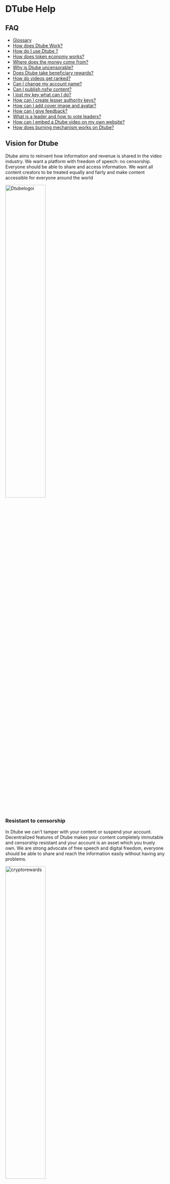 # DTube Help

## FAQ
-  [Glossary](/faq/glossary)
-  [How does Dtube Work?](/faq/how-does-dtube-work)
-  [How do I use Dtube ?](/faq/how-do-i-use-dtube)
-  [How does token economy works?](/faq/how-does-token-economy-works)
-  [Where does the money come from?](/faq/where-does-the-money-come-from)
-  [Why is Dtube uncensorable?](/faq/why-is-dtube-uncensorable)
-  [Does Dtube take beneficiary rewards?](/faq/does-dtube-take-beneficiary-rewards)
-  [How do videos get ranked?](/faq/how-do-videos-get-ranked)
-  [Can I change my account name?](/faq/can-i-change-my-account-name)
-  [Can I publish nsfw content?](/faq/can-i-publish-nsfw-content)
-  [I lost my key what can I do?](/faq/i-lost-my-key-what-can-i-do)
-  [How can I create lesser authority keys?](/faq/how-can-i-create-lesser-authority-keys)
-  [How can I add cover image and avatar?](/faq/how-can-i-add-cover-image-and-avatar)
-  [How can I give feedback?](/faq/giving-feedback)
-  [What is a leader and how to vote leaders?](/leaders)
-  [How can I embed a Dtube video on my own website?](/faq/how-can-i-embed-a-dtube-video-on-my-own-website)
-  [How does burning mechanism works on Dtube?](/faq/how-does-token-burning-mechanism-work-on-dtube)

## Vision for Dtube

Dtube aims to reinvent how information and revenue is shared in the video industry. We want a platform with freedom of speech: no censorship. Everyone should be  able to share and access information. We want all content creators to be treated equally and fairly and make content accessible for everyone around the world

<div class="ui grid">
  <div class="four wide column">
    <img src="https://raw.githubusercontent.com/dtube/docs/master/imgs/censorshipresistant.png" alt="Dtubelogoi" style="width:50%">
    <br />
    
<h3>Resistant to censorship</h3>
    <p>In Dtube we can't tamper with your content or suspend your account. Decentralized features of Dtube makes your content  completely immutable and censorship resistant and your account is an asset which you truely own. We are strong advocate of free speech and digital freedom, everyone should be able to share and reach the information easily without having any problems.</p>
  </div>
  <div class="four wide column">
    <img src="https://raw.githubusercontent.com/dtube/docs/master/imgs/cryptoincentive.png" alt="cryptorewards" style="width:50%">
    <br />
    <h3>Crypto rewards</h3>
    <p>Dtube is a blockchain based social media and you can generate crypto rewards by engaging, curating and creating content.</p>
  </div>
  <div class="four wide column">
    <img src="https://raw.githubusercontent.com/dtube/docs/master/imgs/fairplatform.png" style="width:50%">
    <br />
    <h3>No hidden algorithm a fair platform</h3>
    <p>On DTube, there are no hidden algorithms controlling the visibility or monetization of certain videos over others.Content [ranking](wiki/video-rankings) is decided by community and  all of DTube's data is public, and can be analyzed by anyone.</p>
  </div>
  <div class="four wide column">
    <img src="https://raw.githubusercontent.com/dtube/docs/master/imgs/noads.png" alt="noads" style="width:50%">
    <br />
    <h3>No Ads</h3>
    <p>To deliver the best user experience D.Tube runs without advertising. Users remain free to advertise any product or service they would like, directly inside their own videos, at their own risk of losing their subscribers.</p>
  </div>
</div>



## How does it work?

### Using Blockchain as a database
Because we want D.Tube to be truly decentralized, we cannot have a server running a database and use it to query things. Using Avalon blockchain is a natural solution. It is fast . It is free, anyone can use it without having to deposit some form of currency, and transactions have no fees. Who would want to pay money to upload a video, comment a video, or even upvote? Any video uploaded on D.Tube becomes an Avalon content, that can earn rewards also you can post your content to Steem and Hive blockchains and benefit from interoperable features of Dtube.

<h2>Using decentralized File Storage</h2>

<div class="ui grid">
  <div class="two wide column"></div>
  <div class="four wide column">
    <a href="wiki/ipfs"><img src="https://raw.githubusercontent.com/dtube/production/master/DTube_files/images/logos/ipfs.png" alt="IPFS" style="width:100%"></a>
  </div>
  <div class="four wide column">
   <a href="wiki/btfs"> <img src="https://raw.githubusercontent.com/dtube/docs/master/imgs/filestorage/btfslogo.png" alt="BTFS" style="width:100%"></a>
  </div>
  <div class="four wide column">
   <a href="wiki/skynet"> <img src="https://raw.githubusercontent.com/dtube/production/master/DTube_files/images/logos/sia.svg" alt="SKYNET" style="width:100%"></a>
  </div>
</div>

#### 3rd parties
Third party video providers is a great way to ensure that your video is watchable at highest qualities. In Dtube you can directly share your videos If you want to share a non-original video on DTube, this is the recommended way, as it will reward the original creator registered on these third party websites. Currently can use  Youtube, Instagram, Facebook, Twitch, Dailymotion, Vimeo and Liveleak for this feature.

### How to contribute
DTube is full open-source software. We want to make it as easy as possible for Dtube users to become Dtube contributors, open-source projects form the backbone, basis, and foundation for our rapidly advancing technological world. If you want to contribute to the Dtube check out our [contribution guide](wiki/contribution). 
### Using DTube logo on your own project
Dtube logo is an open source logo and you can use it on your website or your own project for any purpose. All you have to do is just access to the [mediakit](https://github.com/dtube/about/tree/master/img/kit)

### Press

<center>
<div class="ui grid">
  <div class="two wide column"></div>
  <div class="four wide column">
    <a href="https://www.wired.com/story/the-decentralized-internet-is-here-with-some-glitches/"><img src="https://raw.githubusercontent.com/dtube/docs/master/imgs/press/wiredlogo.png" alt="WIRED" style="width:100%"></a>
  </div>
  <div class="four wide column">
    <a href="https://www.bloomberg.com/news/articles/2018-04-10/youtube-and-facebook-are-losing-creators-to-blockchain-powered-rivals"><img src="https://raw.githubusercontent.com/dtube/docs/master/imgs/press/bloomberglogo.png" alt="Bloomberg" style="width:100%"></a>
  </div>
  <div class="four wide column">
    <a href="https://www.polygon.com/2018/3/7/17087668/steemit-dtube-bitchute-youtube-purge">       <img src="https://raw.githubusercontent.com/dtube/docs/master/imgs/press/polygonlogo.png" alt="Theguardian" style="width:100%"></a>
  </div>
</div>
<div class="ui grid">
  <div class="two wide column"></div>
  <div class="four wide column">
  </div>
  <div class="four wide column">
    <a href="https://www.theguardian.com/technology/2018/sep/08/decentralisation-next-big-step-for-the-world-wide-web-dweb-data-internet-censorship-brewster-kahle"><img src="https://raw.githubusercontent.com/dtube/docs/master/imgs/press/guardianlogo.png" alt="Polygon" style="width:100%"></a>
  </div>
  <div class="four wide column">
  </div>
</div>
</center>


### Who is behind DTube?
<center>
<div class="ui grid">
  <div class="four wide column">
    <img src="https://raw.githubusercontent.com/dtube/docs/master/imgs/team/heimindanger.png" alt="heimindanger" style="width:50%">
    <br />
    
<h3>CTO&Founder</h3>
    <p>Heimindanger</p>
  </div>
  <div class="four wide column">
    <img src="https://raw.githubusercontent.com/dtube/docs/master/imgs/team/macron.png" alt="macron" style="width:50%">
    <br />
    <h3>Business Developer</h3>
    <p>Gregorie</p>
  </div>
  <div class="four wide column">
    <img src="https://raw.githubusercontent.com/dtube/docs/master/imgs/team/hightouch.png" style="width:50%">
    <br />
    <h3>Developer</h3>
    <p>Hightouch</p>
  </div>
  <div class="four wide column">
    <img src="https://raw.githubusercontent.com/dtube/docs/master/imgs/team/philippe.png" alt="philippe" style="width:50%">
    <br />
    <h3>Growth management</h3>
    <p>Philippe</p>
  </div>
</div>

<div class="ui grid">
  <div class="four wide column">
  </div>
  <div class="four wide column">
    <img src="https://raw.githubusercontent.com/dtube/docs/master/imgs/team/berk.png" alt="berk" style="width:50%">
    <br />
    <h3>Communication Manager</h3>
    <p>Berk</p>
  </div>
  <div class="four wide column">
    <img src="https://raw.githubusercontent.com/dtube/docs/master/imgs/team/techcoderx.png" alt="techcoder" alt="techcoder" style="width:50%">
    <br />
    <h3>Open-source contributor</h3>
    <p>Techcoderx</p>
  </div>
  <div class="four wide column">
  </div>
  </center>

### Contact us (discord, twitter, email)

If you want to reach us or join the community hop in and say hello! [Discord](https://discord.com/invite/dtube), [Twitter](https://twitter.com/dtube_official), [Reddit](https://www.reddit.com/r/dtube/).

